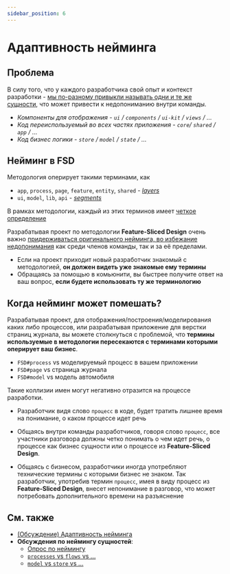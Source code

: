 ```yaml
---
sidebar_position: 6
---
```


# Адаптивность нейминга

## Проблема

В силу того, что у каждого разработчика свой опыт и контекст разработки - [мы по-разному привыкли называть одни и те же сущности][disc-src], что может привести к недопониманию внутри команды.

- *Компоненты для отображения - `ui` / `components` / `ui-kit` / `views` / ...*
- *Код переиспользуемый во всех частях приложения - `core`/ `shared` / `app` / ...*
- *Код бизнес логики - `store` / `model` / `state` / ...*

## Нейминг в FSD

Методология оперирует такими терминами, как

- `app`, `process`, `page`, `feature`, `entity`, `shared` - *[layers][refs-layers]*
- `ui`, `model`, `lib`, `api` - *[segments][refs-segments]*

В рамках методологии, каждый из этих терминов имеет [четкое определение][refs-reference]

Разрабатывая проект по методологии **Feature-Sliced Design** очень важно [придерживаться оригинального нейминга, во избежание недопонимания][disc-src] как среди членов команды, так и за её пределами.

- Если на проект приходит новый разработчик знакомый с методологией, **он должен видеть уже знакомые ему термины**
- Обращаясь за помощью в комьюнити, вы быстрее получите ответ на ваш вопрос, **если будете использовать ту же терминологию**

## Когда нейминг может помешать?

Разрабатывая проект, для отображения/построения/моделирования каких либо процессов, или разрабатывая приложение для верстки страниц журнала, вы можете столкнуться с проблемой, что **термины используемые в методологии пересекаются с терминами которыми оперирует ваш бизнес**.

- `FSD#process` vs моделируемый процесс в вашем приложении
- `FSD#page` vs страница журнала
- `FSD#model` vs модель автомобиля

<!-- TODO: подумать над примерами для других терминов -->

Такие коллизии имен могут негативно отразится на процессе разработки.

- Разработчик видя слово `процесс` в коде, будет тратить лишнее время на понимание, о каком процессе идет речь

- Общаясь внутри команды разработчиков, говоря слово `процесс`, все участники разговора должны четко понимать о чем идет речь, о процессе как бизнес сущности или о процессе из **Feature-Sliced Design**.
  
- Общаясь с бизнесом, разработчики иногда употребляют технические термины с которыми бизнес не знаком. Так разработчик, употребив термин `процесс`, имея в виду процесс из **Feature-Sliced Design**, внесет непонимание в разговор, что может потребовать дополнительного времени на разъяснение

## См. также

- [(Обсуждение) Адаптивность нейминга][disc-src]
- **Обсуждения по неймингу сущностей**:
  - [Опрос по неймингу][disc-naming]
  - [`processes` vs `flows` vs ...][disc-processes]
  - [`model` vs `store` vs ...][disc-model]

[refs-layers]: /docs/reference/layers/overview
[refs-segments]: /docs/reference/segments
[refs-reference]: /docs/reference

[disc-src]: https://github.com/feature-sliced/documentation/discussions/16
[disc-naming]: https://github.com/feature-sliced/documentation/discussions/31#discussioncomment-464894
[disc-processes]: https://github.com/feature-sliced/documentation/discussions/20
[disc-model]: https://github.com/feature-sliced/documentation/discussions/68
